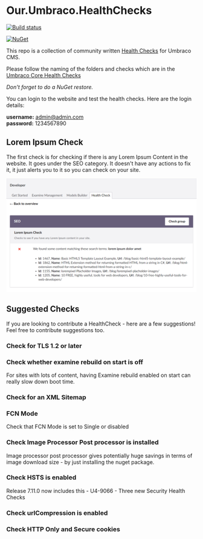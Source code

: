 # Our.Umbraco.HealthChecks

[![Build status](https://ci.appveyor.com/api/projects/status/okgo4pkpogij6a8g?svg=true)](https://ci.appveyor.com/project/prjseal/our-umbraco-healthchecks)

[![NuGet](https://img.shields.io/nuget/dt/Our.Umbraco.HealthChecks.svg)](https://www.nuget.org/packages/Our.Umbraco.HealthChecks/)

This repo is a collection of community written [Health Checks](https://our.umbraco.com/Documentation/Extending/Health-Check/) for Umbraco CMS.

Please follow the naming of the folders and checks which are in the [Umbraco Core Health Checks](https://github.com/umbraco/Umbraco-CMS/tree/dev-v7/src/Umbraco.Web/HealthCheck/Checks)

*Don't forget to do a NuGet restore.*

You can login to the website and test the health checks. Here are the login details:

<strong>username:</strong> admin@admin.com<br/>
<strong>password:</strong> 1234567890

## Lorem Ipsum Check

The first check is for checking if there is any Lorem Ipsum Content in the website. It goes under the SEO category. It doesn't have any actions to fix it, it just alerts you to it so you can check on your site.

![](/images/loremipsumcheck.png)


## Suggested Checks

If you are looking to contribute a HealthCheck - here are a few suggestions! Feel free to contribute suggestions too.

### Check for TLS 1.2 or later

### Check whether examine rebuild on start is off

For sites with lots of content, having Examine rebuild enabled on start can really slow down boot time.

### Check for an XML Sitemap

### FCN Mode 

Check that FCN Mode is set to Single or disabled

### Check Image Processor Post processor is installed

Image processor post processor gives potentially huge savings in terms of image download size - by just installing the nuget package.

### Check HSTS is enabled

Release 7.11.0 now includes this - U4-9066 - Three new Security Health Checks

### Check urlCompression is enabled

### Check HTTP Only and Secure cookies
